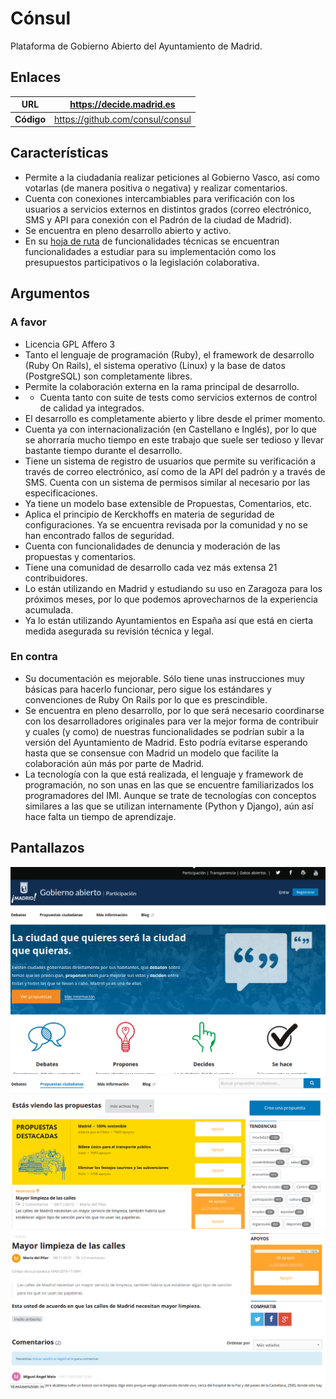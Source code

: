 

# Cónsul

Plataforma de Gobierno Abierto del Ayuntamiento de Madrid.

## Enlaces

|**URL** | https://decide.madrid.es |
| -- | -- |
| **Código** | https://github.com/consul/consul |

## Características

-   Permite a la ciudadanía realizar peticiones al Gobierno Vasco, así como votarlas (de manera positiva o negativa) y realizar comentarios. 
-   Cuenta con conexiones intercambiables para verificación con los usuarios a servicios externos en distintos grados (correo electrónico, SMS y API para conexión con el Padrón de la ciudad de Madrid).
-   Se encuentra en pleno desarrollo abierto y activo.
-   En su [hoja de ruta](https://github.com/consul/consul/blob/master/ROADMAP_ES.md) de funcionalidades técnicas se encuentran funcionalidades a estudiar para su implementación como los presupuestos participativos o la legislación colaborativa. 

## Argumentos

### A favor

* Licencia GPL Affero 3
* Tanto el lenguaje de programación (Ruby), el framework de desarrollo (Ruby On Rails), el sistema operativo (Linux) y la base de datos (PostgreSQL) son completamente libres. 
* Permite la colaboración externa en la rama principal de desarrollo.  
* * Cuenta tanto con suite de tests como servicios externos de control de calidad ya integrados.
* El desarrollo es completamente abierto y libre desde el primer momento. 
* Cuenta ya con internacionalización (en Castellano e Inglés), por lo que se ahorraría mucho tiempo en este trabajo que suele ser tedioso y llevar bastante tiempo durante el desarrollo.
* Tiene un sistema de registro de usuarios que permite su verificación a través de correo electrónico, así como de la API del padrón y a través de SMS. Cuenta con un sistema de permisos similar al necesario por las especificaciones. 
* Ya tiene un modelo base extensible de Propuestas, Comentarios, etc. 
* Aplica el principio de Kerckhoffs en materia de seguridad de configuraciones. Ya se encuentra revisada por la comunidad y no se han encontrado fallos de seguridad. 
* Cuenta con funcionalidades de denuncia y moderación de las propuestas y comentarios. 
* Tiene una comunidad de desarrollo cada vez más extensa 21 contribuidores.
* Lo están utilizando en Madrid y estudiando su uso en Zaragoza para los próximos meses, por lo que podemos aprovecharnos de la experiencia acumulada. 
* Ya lo están utilizando Ayuntamientos en España así que está en cierta medida asegurada su revisión técnica y legal. 

### En contra

* Su documentación es mejorable. Sólo tiene unas instrucciones muy básicas para hacerlo funcionar, pero sigue los estándares y convenciones de Ruby On Rails por lo que es prescindible.  
* Se encuentra en pleno desarrollo, por lo que será necesario coordinarse con los desarrolladores originales para ver la mejor forma de contribuir y cuales (y como) de nuestras funcionalidades se podrían subir a la versión del Ayuntamiento de Madrid. Esto podría evitarse esperando hasta que se consensue con Madrid  un modelo que facilite la colaboración aún más por parte de Madrid.
* La tecnología con la que está realizada, el lenguaje y framework de programación, no son unas en las que se encuentre familiarizados los programadores del IMI. Aunque se trate de tecnologías con conceptos similares a las que se utilizan internamente (Python y Django), aún así hace falta un tiempo de aprendizaje. 

## Pantallazos

![](consul01.png)
![](consul02.png)
![](consul03.png)
